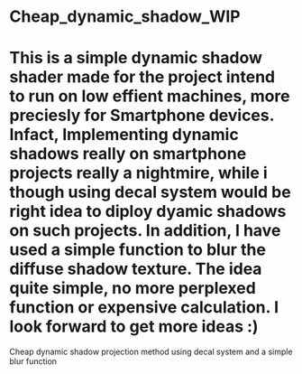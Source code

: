 # Cheap_dynamic_shadow_WIP

# This is a simple dynamic shadow shader made for the project intend to run on low effient machines, more preciesly for Smartphone devices. Infact, Implementing dynamic shadows really on smartphone projects really a nightmire, while i though using decal system would be right idea to diploy dyamic shadows on such projects. In addition, I have used a simple function to blur the diffuse shadow texture. The idea quite simple, no more perplexed function or expensive calculation. I look forward to get more ideas :) 

Cheap dynamic shadow projection method using decal system and a simple blur function 
